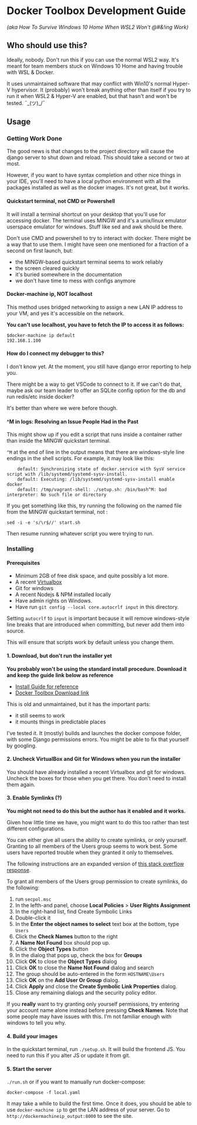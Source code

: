 # Docker Toolbox Development Guide
*(aka How To Survive Windows 10 Home When WSL2 Won't @#&!ing Work)*

## Who should use this?
Ideally, nobody. Don't run this if you can use the normal WSL2 way. It's meant
for team members stuck on Windows 10 Home and having trouble with WSL & Docker.

It uses unmaintained software that may conflict with Win10's normal Hyper-V 
hypervisor. It (probably) won't break anything other than itself if you try to
run it when WSL2 & Hyper-V are enabled, but that hasn't and won't be tested. 
¯\_(ツ)_/¯

## Usage

### Getting Work Done

The good news is that changes to the project directory will cause the django server
to shut down and reload. This should take a second or two at most.

However, if you want to have syntax completion and other nice things in your
IDE, you'll need to have a local python environment with all the packages 
installed as well as the docker images. It's not great, but it works.

#### Quickstart terminal, not CMD or Powershell
It will install a terminal shortcut on your desktop that you'll use for 
accessing docker. The terminal uses MINGW and it's a unix/linux emulator
userspace emulator for windows. Stuff like sed and awk should be there.

Don't use CMD and powershell to try to interact with docker. There might
be a way that to use them. I might have seen one mentioned for a fraction
 of a second on first launch, but:
* the MINGW-based quickstart terminal seems to work reliably
* the screen cleared quickly
* it's buried somewhere in the documentation
* we don't have time to mess with configs anymore

#### Docker-machine ip, NOT localhost
This method uses bridged networking to assign a new LAN IP address to your VM,
and yes it's accessible on the network.

**You can't use localhost, you have to fetch the IP to access it as follows:**

    $docker-machine ip default
    192.168.1.100

#### How do I connect my debugger to this?
I don't know yet. At the moment, you still have django error reporting to help
you. 

There might be a way to get VSCode to connect to it. If we can't do that, maybe
ask our team leader to offer an SQLite config option for the db and run
redis/etc inside docker? 

It's better than where we were before though. 

#### ^M in logs: Resolving an Issue People Had in the Past

This might show up if you edit a script that runs inside a container rather 
than inside the MINGW quickstart terminal.

`^M` at the end of line in the output means that there are windows-style line
endings in the shell scripts. For example, it may look like this:
```
    default: Synchronizing state of docker.service with SysV service script with /lib/systemd/systemd-sysv-install.
    default: Executing: /lib/systemd/systemd-sysv-install enable docker
    default: /tmp/vagrant-shell: ./setup.sh: /bin/bash^M: bad interpreter: No such file or directory
```
If you get something like this, try running the following on the named file
from the MINGW quickstart terminal, not :

    sed -i -e 's/\r$//' start.sh

Then resume running whatever script you were trying to run.

### Installing
 
#### Prerequisites
- Minimum 2GB of free disk space, and quite possibly a lot more.
- A recent [Virtualbox](https://www.virtualbox.org/wiki/Downloads)
- Git for windows
- A recent Nodejs & NPM installed locally
- Have admin rights on Windows.
- Have run `git config --local core.autocrlf input` in this directory.

Setting `autocrlf` to `input` is important because it will remove windows-style
 line breaks that are introduced when committing, but never add them into source.

This will ensure that scripts work by default unless you change them.

#### 1. Download, but don't run the installer yet 
**You probably won't be using the standard install procedure. Download it and
 keep the guide link below as reference**

* [Install Guide for reference](https://docs.docker.com/toolbox/toolbox_install_windows/)
* [Docker Toolbox Download link](https://github.com/docker/toolbox/releases/download/v19.03.1/DockerToolbox-19.03.1.exe)

This is old and unmaintained, but it has the important parts:
* it still seems to work
* it mounts things in predictable places

I've tested it. It (mostly) builds and launches the docker compose folder, with
some Django permissions errors. You might be able to fix that yourself by
googling.

#### 2. Uncheck VirtualBox and Git for Windows when you run the installer

You should have already installed a recent Virtualbox and git for windows. 
Uncheck the boxes for those when you get there. You don't need to install
them again.

#### 3. Enable Symlinks (?)

**You might not need to do this but the author has it enabled and it works.**

Given how little time we have, you might want to do this too rather than test
different configurations.

You can either give all users the ability to create symlinks, or only yourself.
Granting to all members of the Users group seems to work best. Some users have
 reported trouble when they granted it only to themselves.
  
 The following instructions are an expanded version of
[this stack overflow response](https://superuser.com/questions/124679/how-do-i-create-a-link-in-windows-7-home-premium-as-a-regular-user/148926#148926).

To grant all members of the Users group permission to create symlinks, do the following:
1. run `secpol.msc`
2. In the lefth-and panel, choose **Local Policies** > **User Rights Assignment**
3. In the right-hand list, find Create Symbolic Links
4. Double-click it
5. In the **Enter the object names to select** text box at the bottom, type `Users`
6. Click the **Check Names** button to the right
7. A **Name Not Found** box should pop up.
8. Click the **Object Types** button
9. In the dialog that pops up, check the box for **Groups**
10. Click **OK** to close the **Object Types** dialog
11. Click **OK** to close the **Name Not Found** dialog and search
12. The group should be auto-entered in the form `HOSTNAME\Users`
13. Click **OK** on the **Add User Or Group** dialog.
14. Click **Apply** and close the **Create Symbolic Link Properties** dialog.
15. Close any remaining dialogs and the security policy editor.

If you **really** want to try granting only yourself permissions, try entering
your account name alone instead before pressing **Check Names**. Note that some
 people may have issues with this. I'm not familiar enough with windows to tell
 you why.

#### 4. Build your images

In the quickstart terminal, run `./setup.sh`. It will build the frontend JS. You
need to run this if you alter JS or update it from git.

#### 5. Start the server

`./run.sh` or if you want to manually run docker-compose:

    docker-compose -f local.yaml

It may take a while to build the first time. Once it does, you should be able
to use `docker-machine ip` to get the LAN address of your server. Go to 
`http://dockermachineip_output:8000` to see the site.
